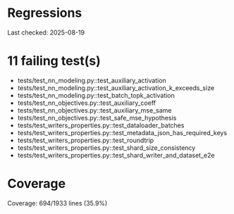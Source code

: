 # Regressions

Last checked: 2025-08-19

# 11 failing test(s)

- tests/test_nn_modeling.py::test_auxiliary_activation
- tests/test_nn_modeling.py::test_auxiliary_activation_k_exceeds_size
- tests/test_nn_modeling.py::test_batch_topk_activation
- tests/test_nn_objectives.py::test_auxiliary_coeff
- tests/test_nn_objectives.py::test_auxiliary_mse_same
- tests/test_nn_objectives.py::test_safe_mse_hypothesis
- tests/test_writers_properties.py::test_dataloader_batches
- tests/test_writers_properties.py::test_metadata_json_has_required_keys
- tests/test_writers_properties.py::test_roundtrip
- tests/test_writers_properties.py::test_shard_size_consistency
- tests/test_writers_properties.py::test_shard_writer_and_dataset_e2e

# Coverage

Coverage: 694/1933 lines (35.9%)
